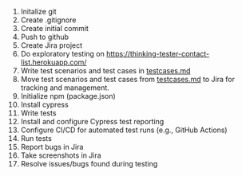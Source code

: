 1. Initalize git
2. Create .gitignore
3. Create initial commit
4. Push to github
5. Create Jira project
6. Do exploratory testing on https://thinking-tester-contact-list.herokuapp.com/
7. Write test scenarios and test cases in [testcases.md](./testcases.md)
8. Move test scenarios and test cases from [testcases.md](./testcases.md) to Jira for tracking and management.
9. Initialize npm (package.json)
10. Install cypress
11. Write tests
12. Install and configure Cypress test reporting
13. Configure CI/CD for automated test runs (e.g., GitHub Actions)
14. Run tests
15. Report bugs in Jira
16. Take screenshots in Jira
17. Resolve issues/bugs found during testing
